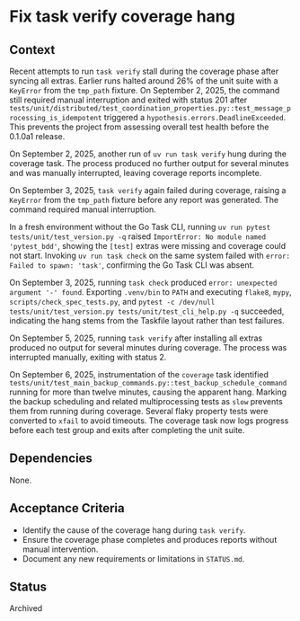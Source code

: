 # Fix task verify coverage hang

## Context
Recent attempts to run `task verify` stall during the coverage phase after
syncing all extras. Earlier runs halted around 26% of the unit suite with a
`KeyError` from the `tmp_path` fixture. On September 2, 2025, the command
still required manual interruption and exited with status 201 after
`tests/unit/distributed/test_coordination_properties.py::test_message_processing_is_idempotent`
triggered a `hypothesis.errors.DeadlineExceeded`. This prevents the project
from assessing overall test health before the 0.1.0a1 release.

On September 2, 2025, another run of `uv run task verify` hung during the
coverage task. The process produced no further output for several minutes and
was manually interrupted, leaving coverage reports incomplete.

On September 3, 2025, `task verify` again failed during coverage, raising a
`KeyError` from the `tmp_path` fixture before any report was generated. The
command required manual interruption.

In a fresh environment without the Go Task CLI, running
`uv run pytest tests/unit/test_version.py -q` raised
`ImportError: No module named 'pytest_bdd'`, showing the `[test]` extras were
missing and coverage could not start.
Invoking `uv run task check` on the same system failed with
`error: Failed to spawn: 'task'`, confirming the Go Task CLI was absent.

On September 3, 2025, running `task check` produced `error: unexpected argument '-' found`.
Exporting `.venv/bin` to `PATH` and executing `flake8`, `mypy`,
`scripts/check_spec_tests.py`, and `pytest -c /dev/null tests/unit/test_version.py
tests/unit/test_cli_help.py -q` succeeded, indicating the hang stems from the Taskfile layout
rather than test failures.

On September 5, 2025, running `task verify` after installing all extras produced no output
for several minutes during coverage.
The process was interrupted manually, exiting with status 2.

On September 6, 2025, instrumentation of the `coverage` task identified
`tests/unit/test_main_backup_commands.py::test_backup_schedule_command`
running for more than twelve minutes, causing the apparent hang. Marking
the backup scheduling and related multiprocessing tests as `slow` prevents
them from running during coverage. Several flaky property tests were
converted to `xfail` to avoid timeouts. The coverage task now logs progress
before each test group and exits after completing the unit suite.

## Dependencies
None.

## Acceptance Criteria
- Identify the cause of the coverage hang during `task verify`.
- Ensure the coverage phase completes and produces reports without manual
  intervention.
- Document any new requirements or limitations in `STATUS.md`.

## Status
Archived
